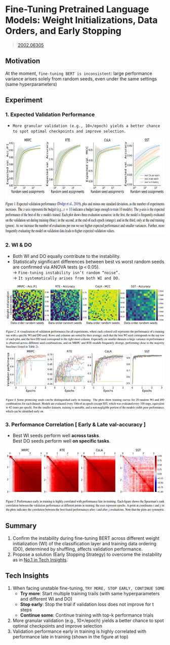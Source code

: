 # Fine-Tuning Pretrained Language Models: Weight Initializations, Data Orders, and Early Stopping
> [2002.06305](https://arxiv.org/abs/2002.06305)<br>



## Motivation 
At the moment, `fine‑tuning BERT is inconsistent`: large performance variance arises solely from random seeds, even under the same settings (same hyperparameters)

## Experiment
### 1. Expected Validation Performance 
- `More granular validation (e.g., 10×/epoch) yields a better chance to spot optimal checkpoints and improve selection.`
<div align=center><img src="/figures/2002.06305.1.png" style="height: 300px; width: auto;"/></div>

### 2. WI & DO
- Both WI and DO equally contribute to the instability.
- Statistically significant differences between best vs worst random seeds are confirmed via ANOVA tests (p < 0.05).<br>
  &rarr; `Fine-tuning instability isn’t random “noise”.`<br>
  &rarr; `It systematically arises from both WI and DO.`
<div align=center><img src="/figures/2002.06305.2.png" style="height: 200px; width: auto;"/></div>
<div align=center><img src="/figures/2002.06305.3.png" style="height: 200px; width: auto;"/></div>

### 3. Performance Correlation [ Early & Late val-accuracy ]
- Best WI seeds perform well **across tasks**.<br>
  Best DO seeds perform well **on specific tasks**.
<div align=center><img src="/figures/2002.06305.4.png" style="height: 200px; width: auto;"/></div>

## Summary 
1. Confirm the instability during fine-tuning BERT across different weight initialization (WI) of the classification layer and training data ordering (DO), determined by shuffling, affects validation performance.
2. Propose a solution (Early Stopping Strategy) to overcome the instability as in [No.1 in Tech Insights](/Paper-Summary/new/main#tech-insights).

## Tech Insights 
1. When facing unstable fine-tuning, `TRY MORE, STOP EARLY, CONTINUE SOME`
    - **Try more**: Start multiple training trails (with same hyperparameters and different WI and DO)
    - **Stop early**: Stop the trial if validation loss does not improve for t steps
    - **Continue some**: Continue training with top-k performance trials
2. More granular validation (e.g., 10×/epoch) yields a better chance to spot optimal checkpoints and improve selection
3. Validation performance early in training is highly correlated with performance late in training (shown in the figure at top)
